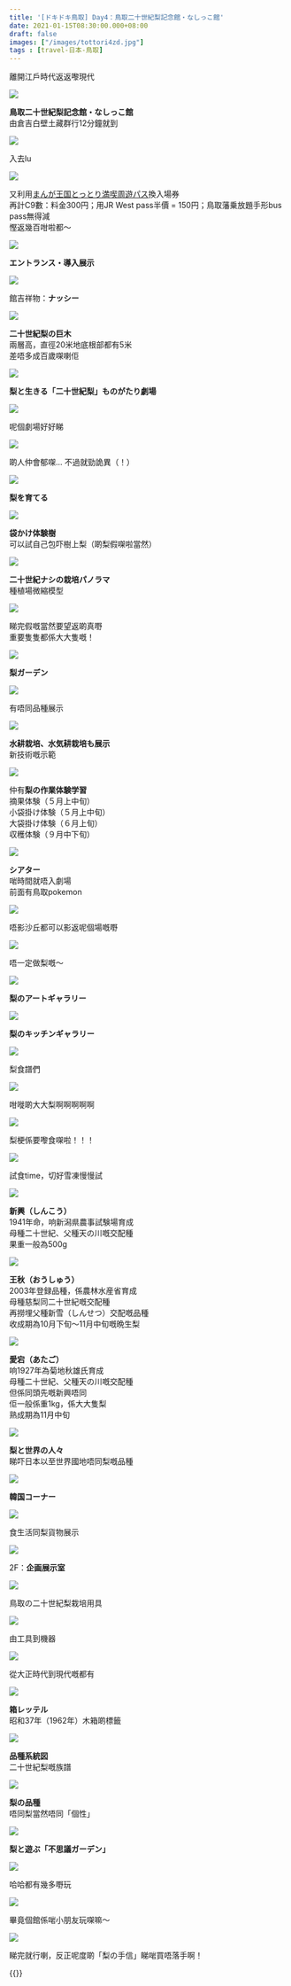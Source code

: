 ```yaml
---
title: '[ドキドキ鳥取] Day4：鳥取二十世紀梨記念館・なしっこ館'
date: 2021-01-15T08:30:00.000+08:00
draft: false
images: ["/images/tottori4zd.jpg"]
tags : [travel-日本-鳥取]
---
```


離開江戶時代返返嚟現代  

![](/images/tottori4zd1.jpg)

**鳥取二十世紀梨記念館・なしっこ館**  
由倉吉白壁土藏群行12分鐘就到  

![](/images/tottori4zd2.jpg)

入去lu

![](/images/tottori4zd3.jpg)

又利用[まんが王国とっとり満喫周遊パス](https://hidie.net/tottori3k/)換入場券  
再計C9數：料金300円；用JR West pass半價 = 150円；鳥取藩乗放題手形bus pass無得減  
慳返幾百咁啦都～  

![](/images/tottori4zd4.jpg)

**エントランス・導入展示**  

![](/images/tottori4zd.jpg)

館吉祥物：**ナッシー**

![](/images/tottori4zd5.jpg)

**二十世紀梨の巨木**  
兩層高，直徑20米地底根部都有5米  
差唔多成百歲㗎喇佢  

![](/images/tottori4zd6.jpg)

**梨と生きる「二十世紀梨」ものがたり劇場**  

![](/images/tottori4zd7.jpg)

呢個劇場好好睇

![](/images/tottori4zd8.jpg)

啲人仲會郁㗎... 不過就勁詭異（！） 

![](/images/tottori4zd9.jpg)

**梨を育てる**  

![](/images/tottori4zd10.jpg)

**袋かけ体験樹**  
可以試自己包吓樹上梨（啲梨假㗎啦當然）

![](/images/tottori4zd11.jpg)

**二十世紀ナシの栽培パノラマ**  
種植場微縮模型  

![](/images/tottori4zd12.jpg)

睇完假嘅當然要望返啲真嘢  
重要隻隻都係大大隻嘅！  

![](/images/tottori4zd13.jpg)

**梨ガーデン**  

![](/images/tottori4zd14.jpg)

有唔同品種展示

![](/images/tottori4zd15.jpg)

**水耕栽培、水気耕栽培も展示**  
新技術嘅示範  

![](/images/tottori4zd16.jpg)

仲有**梨の作業体験学習**  
摘果体験（５月上中旬）  
小袋掛け体験（５月上中旬）  
大袋掛け体験（６月上旬）  
収穫体験（９月中下旬）  

![](/images/tottori4zd17.jpg)

**シアター**  
啱時間就唔入劇場  
前面有鳥取pokemon  

![](/images/tottori4zd18.jpg)

唔影沙丘都可以影返呢個場嘅嘢

![](/images/tottori4zd19.jpg)

唔一定做梨嘅～  

![](/images/tottori4zd20.jpg)

**梨のアートギャラリー**  

![](/images/tottori4zd21.jpg)

**梨のキッチンギャラリー**  

![](/images/tottori4zd22.jpg)

梨食譜們

![](/images/tottori4zd23.jpg)

咁嘥啲大大梨啊啊啊啊啊

![](/images/tottori4zd24.jpg)

梨梗係要嚟食㗎啦！！！  

![](/images/tottori4zd25.jpg)

試食time，切好雪凍慢慢試

![](/images/tottori4zd26.jpg)

**新興（しんこう）**  
1941年命，响新潟県農事試験場育成  
母種二十世紀、父種天の川嘅交配種  
果重一般為500g  

![](/images/tottori4zd27.jpg)

**王秋（おうしゅう）**  
2003年登録品種，係農林水産省育成  
母種慈梨同二十世紀嘅交配種  
再撈埋父種新雪（しんせつ）交配嘅品種  
收成期為10月下旬～11月中旬嘅晩生梨  

![](/images/tottori4zd28.jpg)

**愛宕（あたご）**  
响1927年為菊地秋雄氏育成  
母種二十世紀、父種天の川嘅交配種  
但係同頭先嘅新興唔同  
佢一般係重1kg，係大大隻梨  
熟成期為11月中旬  

![](/images/tottori4zd29.jpg)

**梨と世界の人々**  
睇吓日本以至世界國地唔同梨嘅品種

![](/images/tottori4zd30.jpg)

**韓国コーナー**  

![](/images/tottori4zd31.jpg)

食生活同梨貨物展示

![](/images/tottori4zd32.jpg)

2F：**企画展示室**

![](/images/tottori4zd33.jpg)

鳥取の二十世紀梨栽培用具

![](/images/tottori4zd34.jpg)

由工具到機器  

![](/images/tottori4zd35.jpg)

從大正時代到現代嘅都有

![](/images/tottori4zd36.jpg)

**箱レッテル**   
昭和37年（1962年）木箱啲標籤 

![](/images/tottori4zd37.jpg)

**品種系統図**  
二十世紀梨嘅族譜  

![](/images/tottori4zd38.jpg)

**梨の品種**  
唔同梨當然唔同「個性」  

![](/images/tottori4zd39.jpg)

**梨と遊ぶ「不思議ガーデン」**

![](/images/tottori4zd40.jpg)

哈哈都有幾多嘢玩

![](/images/tottori4zd41.jpg)

畢竟個館係啱小朋友玩㗎嘛～  

![](/images/tottori4zd42.jpg)
 
睇完就行喇，反正呢度啲「梨の手信」睇啱買唔落手啊！  
  
  
{{<tottori>}}  
